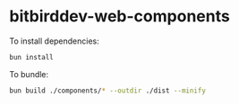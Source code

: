 # bitbirddev-web-components

To install dependencies:

```bash
bun install
```

To bundle:

```bash
bun build ./components/* --outdir ./dist --minify
```
